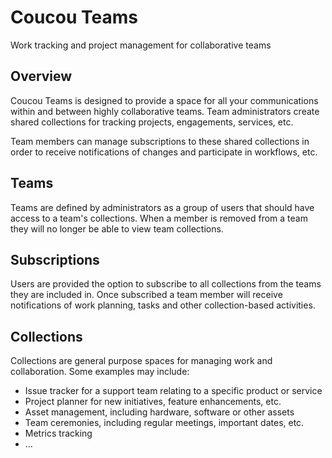# Coucou Teams

Work tracking and project management for collaborative teams

## Overview

Coucou Teams is designed to provide a space for all your communications within and between highly collaborative teams.
Team administrators create shared collections for tracking projects, engagements, services, etc.

Team members can manage subscriptions to these shared collections in order to receive notifications of changes and
participate in workflows, etc.

## Teams

Teams are defined by administrators as a group of users that should have access to a team's collections. When a member
is removed from a team they will no longer be able to view team collections.

## Subscriptions

Users are provided the option to subscribe to all collections from the teams they are included in. Once subscribed a team
member will receive notifications of work planning, tasks and other collection-based activities.

## Collections

Collections are general purpose spaces for managing work and collaboration. Some examples may include:

- Issue tracker for a support team relating to a specific product or service
- Project planner for new initiatives, feature enhancements, etc.
- Asset management, including hardware, software or other assets
- Team ceremonies, including regular meetings, important dates, etc.
- Metrics tracking
- ...
